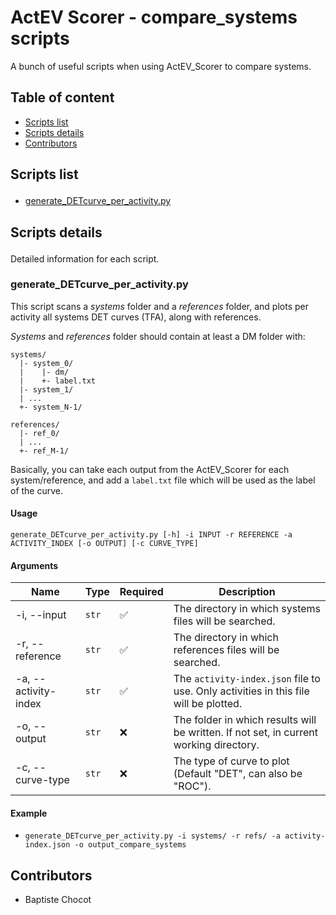 # ActEV Scorer - compare_systems scripts

A bunch of useful scripts when using ActEV_Scorer to compare systems.

## Table of content

* [Scripts list](#list)
* [Scripts details](#details)
* [Contributors](#contributors)

## Scripts list <p id="list"></p>

* [generate_DETcurve_per_activity.py](#generate_DETcurve_per_activity.py)

## Scripts details <p id="details"></p>

Detailed information for each script.

### generate_DETcurve_per_activity.py

This script scans a *systems* folder and a *references* folder, and plots per activity all systems DET curves (TFA), along with references.

*Systems* and *references* folder should contain at least a DM folder with:

```console
systems/
  |- system_0/
  |    |- dm/
  |    +- label.txt
  |- system_1/
  | ...
  +- system_N-1/

references/
  |- ref_0/
  | ...
  +- ref_M-1/
```

Basically, you can take each output from the ActEV_Scorer for each system/reference, and add a `label.txt` file which will be used as the label of the curve.

#### Usage

`generate_DETcurve_per_activity.py [-h] -i INPUT -r REFERENCE -a ACTIVITY_INDEX [-o OUTPUT] [-c CURVE_TYPE]`

#### Arguments

| Name | Type | Required | Description |
|------|------|----------|-------------|
| -i, --input | `str` | ✅ | The directory in which systems files will be searched. |
| -r, --reference | `str` | ✅ | The directory in which references files will be searched. |
| -a, --activity-index | `str` | ✅ | The `activity-index.json` file to use. Only activities in this file will be plotted. |
| -o, --output | `str` | ❌ | The folder in which results will be written. If not set, in current working directory. |
| -c, --curve-type | `str` | ❌ | The type of curve to plot (Default "DET", can also be "ROC"). |

#### Example

* `generate_DETcurve_per_activity.py -i systems/ -r refs/ -a activity-index.json -o output_compare_systems`

## Contributors

* Baptiste Chocot
